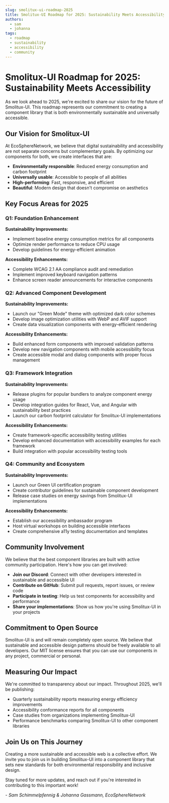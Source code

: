 ```yaml
---
slug: smolitux-ui-roadmap-2025
title: Smolitux-UI Roadmap for 2025: Sustainability Meets Accessibility
authors:
  - sam
  - johanna
tags:
  - roadmap
  - sustainability
  - accessibility
  - community
---
```


# Smolitux-UI Roadmap for 2025: Sustainability Meets Accessibility

As we look ahead to 2025, we're excited to share our vision for the future of Smolitux-UI. This roadmap represents our commitment to creating a component library that is both environmentally sustainable and universally accessible.

<!-- truncate -->

## Our Vision for Smolitux-UI

At EcoSphereNetwork, we believe that digital sustainability and accessibility are not separate concerns but complementary goals. By optimizing our components for both, we create interfaces that are:

- **Environmentally responsible**: Reduced energy consumption and carbon footprint
- **Universally usable**: Accessible to people of all abilities
- **High-performing**: Fast, responsive, and efficient
- **Beautiful**: Modern design that doesn't compromise on aesthetics

## Key Focus Areas for 2025

### Q1: Foundation Enhancement

**Sustainability Improvements:**
- Implement baseline energy consumption metrics for all components
- Optimize render performance to reduce CPU usage
- Develop guidelines for energy-efficient animation

**Accessibility Enhancements:**
- Complete WCAG 2.1 AA compliance audit and remediation
- Implement improved keyboard navigation patterns
- Enhance screen reader announcements for interactive components

### Q2: Advanced Component Development

**Sustainability Improvements:**
- Launch our "Green Mode" theme with optimized dark color schemes
- Develop image optimization utilities with WebP and AVIF support
- Create data visualization components with energy-efficient rendering

**Accessibility Enhancements:**
- Build enhanced form components with improved validation patterns
- Develop new navigation components with mobile accessibility focus
- Create accessible modal and dialog components with proper focus management

### Q3: Framework Integration

**Sustainability Improvements:**
- Release plugins for popular bundlers to analyze component energy usage
- Develop integration guides for React, Vue, and Angular with sustainability best practices
- Launch our carbon footprint calculator for Smolitux-UI implementations

**Accessibility Enhancements:**
- Create framework-specific accessibility testing utilities
- Develop enhanced documentation with accessibility examples for each framework
- Build integration with popular accessibility testing tools

### Q4: Community and Ecosystem

**Sustainability Improvements:**
- Launch our Green UI certification program
- Create contributor guidelines for sustainable component development
- Release case studies on energy savings from Smolitux-UI implementations

**Accessibility Enhancements:**
- Establish our accessibility ambassador program
- Host virtual workshops on building accessible interfaces
- Create comprehensive a11y testing documentation and templates

## Community Involvement

We believe that the best component libraries are built with active community participation. Here's how you can get involved:

- **Join our Discord**: Connect with other developers interested in sustainable and accessible UI
- **Contribute on GitHub**: Submit pull requests, report issues, or review code
- **Participate in testing**: Help us test components for accessibility and performance
- **Share your implementations**: Show us how you're using Smolitux-UI in your projects

## Commitment to Open Source

Smolitux-UI is and will remain completely open source. We believe that sustainable and accessible design patterns should be freely available to all developers. Our MIT license ensures that you can use our components in any project, commercial or personal.

## Measuring Our Impact

We're committed to transparency about our impact. Throughout 2025, we'll be publishing:

- Quarterly sustainability reports measuring energy efficiency improvements
- Accessibility conformance reports for all components
- Case studies from organizations implementing Smolitux-UI
- Performance benchmarks comparing Smolitux-UI to other component libraries

## Join Us on This Journey

Creating a more sustainable and accessible web is a collective effort. We invite you to join us in building Smolitux-UI into a component library that sets new standards for both environmental responsibility and inclusive design.

Stay tuned for more updates, and reach out if you're interested in contributing to this important work!

*- Sam Schimmelpfennig & Johanna Gassmann, EcoSphereNetwork*
